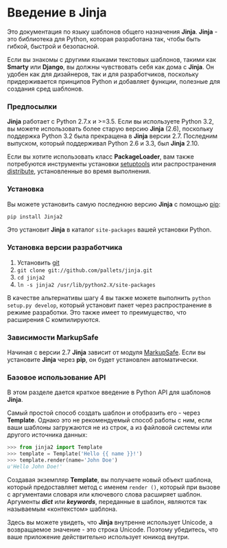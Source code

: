 # Введение в Jinja

Это документация по языку шаблонов общего назначения **Jinja**. **Jinja** - это библиотека для Python, которая разработана так, чтобы быть гибкой, быстрой и безопасной.

Если вы знакомы с другими языками текстовых шаблонов, такими как **Smarty** или **Django**, вы должны чувствовать себя как дома с **Jinja**. Он удобен как для дизайнеров, так и для разработчиков, поскольку придерживается принципов Python и добавляет функции, полезные для создания сред шаблонов.

### Предпосылки

**Jinja** работает с Python 2.7.x и >=3.5. Если вы используете Python 3.2, вы можете использовать более старую версию **Jinja** (2.6), поскольку поддержка Python 3.2 была прекращена в **Jinja** версии 2.7. Последним выпуском, который поддерживал Python 2.6 и 3.3, был **Jinja** 2.10.

Если вы хотите использовать класс **PackageLoader**, вам также потребуются инструменты установки [setuptools](https://pypi.org/project/setuptools/) или распространения [distribute](https://pypi.org/project/distribute/), установленные во время выполнения.

### Установка

Вы можете установить самую последнюю версию **Jinja** с помощью [pip](https://pypi.org/project/pip/):

```bash
pip install Jinja2
```

Это установит **Jinja** в каталог `site-packages` вашей установки Python.

### Установка версии разработчика

1. Установить [git](https://git-scm.com/)
2. `git clone git://github.com/pallets/jinja.git`
3. `cd jinja2`
4. `ln -s jinja2 /usr/lib/python2.X/site-packages`

В качестве альтернативы шагу 4 вы также можете выполнить `python setup.py develop`, который установит пакет через распространение в режиме разработки. Это также имеет то преимущество, что расширения C компилируются.

### Зависимости MarkupSafe

Начиная с версии 2.7 **Jinja** зависит от модуля [MarkupSafe](https://markupsafe.palletsprojects.com/en/1.1.x/). Если вы установите **Jinja** через **pip**, он будет установлен автоматически.

### Базовое использование API

В этом разделе дается краткое введение в Python API для шаблонов **Jinja**.

Самый простой способ создать шаблон и отобразить его - через **Template**. Однако это не рекомендуемый способ работы с ним, если ваши шаблоны загружаются не из строк, а из файловой системы или другого источника данных:

```python
>>> from jinja2 import Template
>>> template = Template('Hello {{ name }}!')
>>> template.render(name='John Doe')
u'Hello John Doe!'
```

Создавая экземпляр **Template**, вы получаете новый объект шаблона, который предоставляет метод с именем `render ()`, который при вызове с аргументами словаря или ключевого слова расширяет шаблон. Аргументы _**dict**_ или _**keywords**_, переданные в шаблон, являются так называемым «контекстом» шаблона.

Здесь вы можете увидеть, что **Jinja** внутренне использует Unicode, а возвращаемое значение - это строка Unicode. Поэтому убедитесь, что ваше приложение действительно использует юникод внутри.
